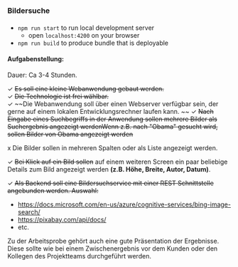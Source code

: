 ### Bildersuche

####
* `npm run start` to run local development server 
  * open `localhost:4200` on your browser
* `npm run build` to produce bundle that is deployable


#### Aufgabenstellung:

Dauer: Ca 3-4 Stunden.

✓  ~~Es soll eine kleine Webanwendung gebaut werden.~~  
✓  ~~Die Technologie ist frei wählbar.~~  
✓  ~~Die Webanwendung soll über einen Webserver verfügbar sein, der gerne auf einem lokalen Entwicklungsrechner laufen kann. ~~
✓  ~~Nach Eingabe eines Suchbegriffs in der Anwendung sollen mehrere Bilder als Suchergebnis angezeigt werdenWenn z.B. nach "Obama" gesucht wird, sollen Bilder von Obama angezeigt werden~~

x   Die Bilder sollen in mehreren Spalten oder als Liste angezeigt werden.

✓ ~~Bei Klick auf ein Bild sollen~~ auf einem weiteren Screen ein paar beliebige Details zum Bild angezeigt werden **(z.B. Höhe, Breite, Autor, Datum)**.

✓ ~~Als Backend soll eine Bildersuchservice mit einer REST Schnittstelle angebunden werden. Auswahl:~~

* https://docs.microsoft.com/en-us/azure/cognitive-services/bing-image-search/
* https://pixabay.com/api/docs/
* etc.

Zu der Arbeitsprobe gehört auch eine gute Präsentation der Ergebnisse. Diese sollte wie bei einem Zwischenergebnis vor dem Kunden oder den Kollegen des Projektteams durchgeführt werden.
